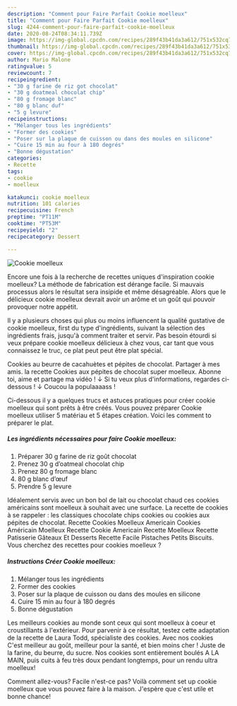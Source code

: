 ```yaml
---
description: "Comment pour Faire Parfait Cookie moelleux"
title: "Comment pour Faire Parfait Cookie moelleux"
slug: 4244-comment-pour-faire-parfait-cookie-moelleux
date: 2020-08-24T08:34:11.739Z
image: https://img-global.cpcdn.com/recipes/289f43b41da3a612/751x532cq70/cookie-moelleux-photo-principale-de-la-recette.jpg
thumbnail: https://img-global.cpcdn.com/recipes/289f43b41da3a612/751x532cq70/cookie-moelleux-photo-principale-de-la-recette.jpg
cover: https://img-global.cpcdn.com/recipes/289f43b41da3a612/751x532cq70/cookie-moelleux-photo-principale-de-la-recette.jpg
author: Mario Malone
ratingvalue: 5
reviewcount: 7
recipeingredient:
- "30 g farine de riz got chocolat"
- "30 g doatmeal chocolat chip"
- "80 g fromage blanc"
- "80 g blanc duf"
- "5 g levure"
recipeinstructions:
- "Mélanger tous les ingrédients"
- "Former des cookies"
- "Poser sur la plaque de cuisson ou dans des moules en silicone"
- "Cuire 15 min au four à 180 degrés"
- "Bonne dégustation"
categories:
- Recette
tags:
- cookie
- moelleux

katakunci: cookie moelleux 
nutrition: 101 calories
recipecuisine: French
preptime: "PT11M"
cooktime: "PT53M"
recipeyield: "2"
recipecategory: Dessert

---
```



![Cookie moelleux](https://img-global.cpcdn.com/recipes/289f43b41da3a612/751x532cq70/cookie-moelleux-photo-principale-de-la-recette.jpg)

Encore une fois à la recherche de recettes uniques d'inspiration cookie moelleux? La méthode de fabrication est dérange facile. Si mauvais processus alors le résultat sera insipide et même désagréable. Alors que le délicieux cookie moelleux devrait avoir un arôme et un goût qui pouvoir provoquer notre appétit.

Il y a plusieurs choses qui plus ou moins influencent la qualité gustative de cookie moelleux, first du type d'ingrédients, suivant la sélection des ingrédients frais, jusqu'à comment traiter et servir. Pas besoin étourdi si veux prépare cookie moelleux délicieux à chez vous, car tant que vous connaissez le truc, ce plat peut peut être plat spécial.

Cookies au beurre de cacahuètes et pépites de chocolat. Partager à mes amis. la recette Cookies aux pépites de chocolat super moelleux. Abonne toi, aime et partage ma vidéo ! ↓ Si tu veux plus d&#39;informations, regardes ci-dessous ! ↓ Coucou la populaaaass !


Ci-dessous il y a quelques trucs et astuces pratiques pour créer cookie moelleux qui sont prêts à être créés. Vous pouvez préparer Cookie moelleux utiliser 5 matériau et 5 étapes création. Voici les comment to préparer le plat.

<!--inarticleads1-->

##### Les ingrédients nécessaires pour faire Cookie moelleux:

1. Préparer 30 g farine de riz goût chocolat
1. Prenez 30 g d’oatmeal chocolat chip
1. Prenez 80 g fromage blanc
1.  80 g blanc d’œuf
1. Prendre 5 g levure


Idéalement servis avec un bon bol de lait ou chocolat chaud ces cookies américains sont moelleux à souhait avec une surface. La recette de cookies à se rappeler : les classiques chocolate chips cookies ou cookies aux pépites de chocolat. Recette Cookies Moelleux Americain Cookies Américain Moelleux Recette Cookie Americain Recette Moelleux Recette Patisserie Gâteaux Et Desserts Recette Facile Pistaches Petits Biscuits. Vous cherchez des recettes pour cookies moelleux ? 

<!--inarticleads2-->

##### Instructions Créer Cookie moelleux:

1. Mélanger tous les ingrédients
1. Former des cookies
1. Poser sur la plaque de cuisson ou dans des moules en silicone
1. Cuire 15 min au four à 180 degrés
1. Bonne dégustation


Les meilleurs cookies au monde sont ceux qui sont moelleux à coeur et croustillants à l&#39;extérieur. Pour parvenir à ce résultat, testez cette adaptation de la recette de Laura Todd, spécialiste des cookies. Avec nos cookies C&#39;est meilleur au goût, meilleur pour la santé, et bien moins cher ! Juste de la farine, du beurre, du sucre. Nos cookies sont entièrement boulés A LA MAIN, puis cuits à feu très doux pendant longtemps, pour un rendu ultra moelleux! 


Comment allez-vous? Facile n'est-ce pas? Voilà comment set up cookie moelleux que vous pouvez faire à la maison. J'espère que c'est utile et bonne chance!
